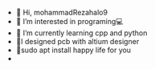 - 👋 Hi, mohammadRezahalo9
- 👀 I’m interested in programing💻
- 🌱 I’m currently learning cpp and python 
- 🤖I designed pcb with altium  designer 
- 🐧sudo apt install happy life for you
- <script async defer src="https://buttons.github.io/buttons.js></script>
<!---
mohammadRezahalo9/mohammadRezahalo9 is a ✨ special ✨ repository because its `README.md` (this file) appears on your GitHub profile.
You can click the Preview link to take a look at your changes.
--->
